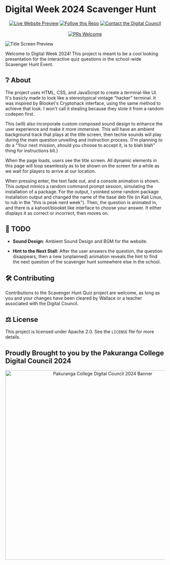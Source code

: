 <!-- markdownlint-disable MD033 -->

# Digital Week 2024 Scavenger Hunt

<div align="center">
  
[![Live Website Preview](https://img.shields.io/badge/Live%20Website%20Preview-blue)](https://pakscavengerhunt.netlify.app/)
[![Follow this Repo](https://img.shields.io/badge/Follow%20this%20Repo-green)](https://github.com/nemsip/PakDigitalWeek-ScavengerHunt/subscription)
[![Contact the Digital Council](https://img.shields.io/badge/Contact-red)](mailto:walkhong+digitalcouncil@student.pakuranga.school.nz )
<br><br>
[![PRs Welcome](https://img.shields.io/badge/PRs-Welcome-brightgreen.svg)](https://github.com/nemsip/PakDigitalWeek-ScavengerHunt/pulls)
</div>

![Title Screen Preview](https://i.ibb.co/fkr7hY6/Screenshot-2024-06-10-031045.png)

Welcome to Digital Week 2024!
This project is meant to be a cool looking presentation for the interactive quiz questions in the school-wide Scavenger Hunt Event.

## ❔ About

The project uses HTML, CSS, and JavaScript to create a terminal-like UI. It's basicly made to look like a stereotypical vintage "hacker" terminal. It was inspired by Blooket's Cryptohack interface, using the same method to achieve that look. I won't call it stealing because they stole it from a random codepen first.

This (will) also incorporate custom composed sound design to enhance the user experience and make it more immersive. This will have an ambient background track that plays at the title screen, then techie sounds will play during the main question unveiling and instruction process. (I'm planning to do a "Your next mission, should you choose to accept it, is to blah blah" thing for instructions bit.)

When the page loads, users see the title screen. All dynamic elements in this page will loop seamlessly as to be shown on the screen for a while as we wait for players to arrive at our location.

When pressing enter, the text fade out, and a console animation is shown. This output mimics a random command prompt session, simulating the installation of a package. For the output, I yoinked some random package installation output and changed the name of the base deb file (in Kali Linux, to rub in the "this is peak nerd week"). Then, the question is animated in, and there is a kahoot/blooket like interface to choose your answer. It either displays it as correct or incorrect, then moves on.

## 📃 TODO

- **Sound Design**: Ambient Sound Design and BGM for the website.

- **Hint to the Next Stall**: After the user answers the question, the question disappears, then a new (unplanned) animation reveals the hint to find the next question of the scavenger hunt somewhere else in the school.

## 🛠️ Contributing

Contributions to the Scavenger Hunt Quiz project are welcome, as long as you and your changes have been cleared by Wallace or a teacher associated with the Digital Council.

## ⚖️ License

This project is licensed under Apache 2.0. See the `LICENSE` file for more details.

## Proudly Brought to you by the Pakuranga College Digital Council 2024

<div align="center">
    <a href="https://i.ibb.co/jz8LNkY/cropped-banner-low-res.png">
        <img src="https://i.ibb.co/jz8LNkY/cropped-banner-low-res.png" alt="Pakuranga College Digital Council 2024 Banner" width="600">
    </a>
</div>

